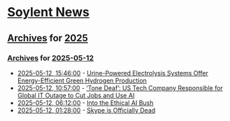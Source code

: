 # [Soylent News](../../../README.md)

## [Archives](../../index.md) for [2025](../index.md)

### [Archives](../../index.md) for [2025-05-12](index.md)

* [2025-05-12, 15:46:00](https://soylentnews.org/article.pl?sid=25/05/11/1335239&from=rss) - [Urine-Powered Electrolysis Systems Offer Energy-Efficient Green Hydrogen Production](https://soylentnews.org/article.pl?sid=25/05/11/1335239&from=rss)
* [2025-05-12, 10:57:00](https://soylentnews.org/article.pl?sid=25/05/11/1335201&from=rss) - [‘Tone Deaf’: US Tech Company Responsible for Global IT Outage to Cut Jobs and Use AI](https://soylentnews.org/article.pl?sid=25/05/11/1335201&from=rss)
* [2025-05-12, 06:12:00](https://soylentnews.org/article.pl?sid=25/05/11/1323217&from=rss) - [Into the Ethical AI Bush](https://soylentnews.org/article.pl?sid=25/05/11/1323217&from=rss)
* [2025-05-12, 01:28:00](https://soylentnews.org/article.pl?sid=25/05/10/0222240&from=rss) - [Skype is Officially Dead](https://soylentnews.org/article.pl?sid=25/05/10/0222240&from=rss)
